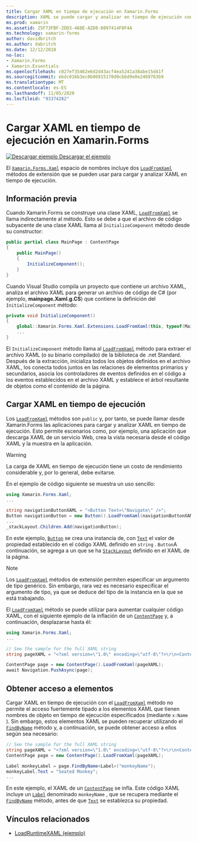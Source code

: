 ```yaml
---
title: Cargar XAML en tiempo de ejecución en Xamarin.Forms
description: XAML se puede cargar y analizar en tiempo de ejecución con los métodos de extensión LoadFromXaml.
ms.prod: xamarin
ms.assetid: 25F73FBF-2DD3-468E-A2D8-0897414F0F4A
ms.technology: xamarin-forms
author: davidbritch
ms.author: dabritch
ms.date: 12/12/2018
no-loc:
- Xamarin.Forms
- Xamarin.Essentials
ms.openlocfilehash: c027ef35462e6d2d43acf4ea5241a38abe15d41f
ms.sourcegitcommit: ebdc016b3ec0b06915170d0cbbd9e0e2469763b9
ms.translationtype: MT
ms.contentlocale: es-ES
ms.lasthandoff: 11/05/2020
ms.locfileid: "93374282"
---
```

# <a name="loading-xaml-at-runtime-in-xamarinforms"></a>Cargar XAML en tiempo de ejecución en Xamarin.Forms

[![Descargar ejemplo](~/media/shared/download.png) Descargar el ejemplo](/samples/xamarin/xamarin-forms-samples/xaml-loadruntimexaml)

El [`Xamarin.Forms.Xaml`](xref:Xamarin.Forms.Xaml) espacio de nombres incluye dos [`LoadFromXaml`](xref:Xamarin.Forms.Xaml.Extensions.LoadFromXaml*) métodos de extensión que se pueden usar para cargar y analizar XAML en tiempo de ejecución.

## <a name="background"></a>Información previa

Cuando Xamarin.Forms se construye una clase XAML, [`LoadFromXaml`](xref:Xamarin.Forms.Xaml.Extensions.LoadFromXaml*) se llama indirectamente al método. Esto se debe a que el archivo de código subyacente de una clase XAML llama al `InitializeComponent` método desde su constructor:

```csharp
public partial class MainPage : ContentPage
{
    public MainPage()
    {
        InitializeComponent();
    }
}
```

Cuando Visual Studio compila un proyecto que contiene un archivo XAML, analiza el archivo XAML para generar un archivo de código de C# (por ejemplo, **mainpage.Xaml.g.CS**) que contiene la definición del `InitializeComponent` método:

```csharp
private void InitializeComponent()
{
    global::Xamarin.Forms.Xaml.Extensions.LoadFromXaml(this, typeof(MainPage));
    ...
}
```

El `InitializeComponent` método llama al [`LoadFromXaml`](xref:Xamarin.Forms.Xaml.Extensions.LoadFromXaml*) método para extraer el archivo XAML (o su binario compilado) de la biblioteca de .net Standard. Después de la extracción, inicializa todos los objetos definidos en el archivo XAML, los conecta todos juntos en las relaciones de elementos primarios y secundarios, asocia los controladores de eventos definidos en el código a los eventos establecidos en el archivo XAML y establece el árbol resultante de objetos como el contenido de la página.

## <a name="loading-xaml-at-runtime"></a>Cargar XAML en tiempo de ejecución

Los [`LoadFromXaml`](xref:Xamarin.Forms.Xaml.Extensions.LoadFromXaml*) métodos son `public` y, por tanto, se puede llamar desde Xamarin.Forms las aplicaciones para cargar y analizar XAML en tiempo de ejecución. Esto permite escenarios como, por ejemplo, una aplicación que descarga XAML de un servicio Web, crea la vista necesaria desde el código XAML y la muestra en la aplicación.

> [!WARNING]
> La carga de XAML en tiempo de ejecución tiene un costo de rendimiento considerable y, por lo general, debe evitarse.

En el ejemplo de código siguiente se muestra un uso sencillo:

```csharp
using Xamarin.Forms.Xaml;
...

string navigationButtonXAML = "<Button Text=\"Navigate\" />";
Button navigationButton = new Button().LoadFromXaml(navigationButtonXAML);
...
_stackLayout.Children.Add(navigationButton);
```

En este ejemplo, [`Button`](xref:Xamarin.Forms.Button) se crea una instancia de, con [`Text`](xref:Xamarin.Forms.Button.Text) el valor de propiedad establecido en el código XAML definido en `string` . `Button`A continuación, se agrega a un que se ha [`StackLayout`](xref:Xamarin.Forms.StackLayout) definido en el XAML de la página.

> [!NOTE]
> Los [`LoadFromXaml`](xref:Xamarin.Forms.Xaml.Extensions.LoadFromXaml*) métodos de extensión permiten especificar un argumento de tipo genérico. Sin embargo, rara vez es necesario especificar el argumento de tipo, ya que se deduce del tipo de la instancia en la que se está trabajando.

El [`LoadFromXaml`](xref:Xamarin.Forms.Xaml.Extensions.LoadFromXaml*) método se puede utilizar para aumentar cualquier código XAML, con el siguiente ejemplo de la inflación de un [`ContentPage`](xref:Xamarin.Forms.ContentPage) y, a continuación, desplazarse hasta él:

```csharp
using Xamarin.Forms.Xaml;
...

// See the sample for the full XAML string
string pageXAML = "<?xml version=\"1.0\" encoding=\"utf-8\"?>\r\n<ContentPage xmlns=\"http://xamarin.com/schemas/2014/forms\"\nxmlns:x=\"http://schemas.microsoft.com/winfx/2009/xaml\"\nx:Class=\"LoadRuntimeXAML.CatalogItemsPage\"\nTitle=\"Catalog Items\">\n</ContentPage>";

ContentPage page = new ContentPage().LoadFromXaml(pageXAML);
await Navigation.PushAsync(page);
```

## <a name="accessing-elements"></a>Obtener acceso a elementos

Cargar XAML en tiempo de ejecución con el [`LoadFromXaml`](xref:Xamarin.Forms.Xaml.Extensions.LoadFromXaml*) método no permite el acceso fuertemente tipado a los elementos XAML que tienen nombres de objeto en tiempo de ejecución especificados (mediante `x:Name` ). Sin embargo, estos elementos XAML se pueden recuperar utilizando el [`FindByName`](xref:Xamarin.Forms.NameScopeExtensions.FindByName*) método y, a continuación, se puede obtener acceso a ellos según sea necesario:

```csharp
// See the sample for the full XAML string
string pageXAML = "<?xml version=\"1.0\" encoding=\"utf-8\"?>\r\n<ContentPage xmlns=\"http://xamarin.com/schemas/2014/forms\"\nxmlns:x=\"http://schemas.microsoft.com/winfx/2009/xaml\"\nx:Class=\"LoadRuntimeXAML.CatalogItemsPage\"\nTitle=\"Catalog Items\">\n<StackLayout>\n<Label x:Name=\"monkeyName\"\n />\n</StackLayout>\n</ContentPage>";
ContentPage page = new ContentPage().LoadFromXaml(pageXAML);

Label monkeyLabel = page.FindByName<Label>("monkeyName");
monkeyLabel.Text = "Seated Monkey";
...
```

En este ejemplo, el XAML de un [`ContentPage`](xref:Xamarin.Forms.ContentPage) se infla. Este código XAML incluye un [`Label`](xref:Xamarin.Forms.Label) denominado `monkeyName` , que se recupera mediante el [`FindByName`](xref:Xamarin.Forms.NameScopeExtensions.FindByName*) método, antes de que [`Text`](xref:Xamarin.Forms.Label.Text) se establezca su propiedad.

## <a name="related-links"></a>Vínculos relacionados

- [LoadRuntimeXAML (ejemplo)](/samples/xamarin/xamarin-forms-samples/xaml-loadruntimexaml)